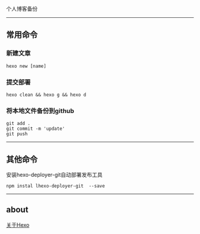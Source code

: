 

个人博客备份

---
##  常用命令
### 新建文章  
```
hexo new [name]
```
### 提交部署 
```
hexo clean && hexo g && hexo d
```
### 将本地文件备份到github
```
git add .
git commit -m 'update'
git push
```

---
##  其他命令
安装hexo-deployer-git自动部署发布工具
```
npm instal lhexo-deployer-git  --save
```
---
##  about
[关于Hexo](https://hexo.io/zh-cn/docs/)














